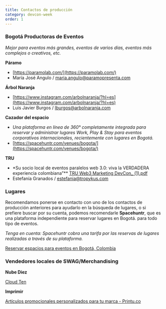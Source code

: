 ```yaml
---
title: Contactos de producción
category: devcon-week
order: 1
---
```


### Bogotá Productoras de Eventos

_Mejor para eventos más grandes, eventos de varios días, eventos más complejos o creativos, etc._

**Páramo**

- [https://paramolab.com/](https://paramolab.com/)
- María José Angulo / [maria.angulo@paramopresenta.com](mailto:maria.angulo@paramopresenta.com)

**Árbol Naranja**

- [https://www.instagram.com/arbolnaranja/?hl=es](https://www.instagram.com/arbolnaranja/?hl=es)
- Luis Javier Burgos / [lburgos@arbolnaranja.com](mailto:lburgos@arbolnaranja.com)

**Cazador del espacio**

- _Una plataforma en línea de 360° completamente integrada para reservar y administrar lugares Work, Play & Stay para eventos corporativos internacionales, recientemente con lugares en Bogotá._
- [https://spacehuntr.com/venues/bogota/](https://spacehuntr.com/venues/bogota/)

**TRU**

- \*Su socio local de eventos paralelos web 3.0: viva la VERDADERA experiencia colombiana”\*\*
  [TRU Web3 Marketing DevCon\_ (1).pdf](<https://s3-us-west-2.amazonaws.com/secure.notion-static.com/34a10168-fd71-47d8-b342-9e7143cc4b9c/TRU_Web3_Marketing_DevCon__ (1).pdf>)
- Estefanía Granados / estefania@tropykus.com

### Lugares

Recomendamos ponerse en contacto con uno de los contactos de producción anteriores para ayudarlo en la búsqueda de lugares, o si prefiere buscar por su cuenta, podemos recomendarle **Spacehuntr**, que es una plataforma independiente para reservar lugares en Bogotá. para todo tipo de eventos.

_Tenga en cuenta: Spacehuntr cobra una tarifa por las reservas de lugares realizadas a través de su plataforma._

[Reservar espacios para eventos en Bogotá, Colombia](https://spacehuntr.com/venues/bogota/)

### Vendedores locales de SWAG/Merchandising

**Nube Diez**

[Cloud Ten](https://cloudtenbrand.co/)

**Imprimir**

[Artículos promocionales personalizados para tu marca - Printu.co](https://printu.co/wp/cat/articulos-promocionales)

